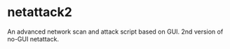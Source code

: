 # netattack2
An advanced network scan and attack script based on GUI. 2nd version of no-GUI netattack. 
